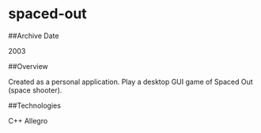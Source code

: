 spaced-out
==========

##Archive Date

2003

##Overview

Created as a personal application.  Play a desktop GUI game of Spaced Out (space shooter).

##Technologies

C++
Allegro
